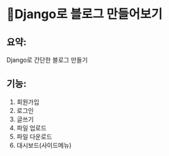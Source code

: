 📄Django로 블로그 만들어보기
===

요약:
---
Django로 간단한 블로그 만들기

기능:
---
1. 회원가입
2. 로그인
3. 글쓰기
4. 파일 업로드
5. 파일 다운로드
6. 대시보드(사이드메뉴)

